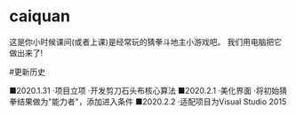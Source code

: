 # caiquan

这是你小时候课间(或者上课)是经常玩的猜拳斗地主小游戏吧。
我们用电脑把它做出来了!

#更新历史

■2020.1.31 
·项目立项
·开发剪刀石头布核心算法
■2020.2.1 
·美化界面
·将初始猜拳结果做为"能力者"，添加进入条件
■2020.2.2
·适配项目为Visual Studio 2015
